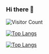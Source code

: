 ### Hi there 👋

<!--
**AAAAlien/AAAAlien** is a ✨ _special_ ✨ repository because its `README.md` (this file) appears on your GitHub profile.

Here are some ideas to get you started:

- 🔭 I’m currently working on ...
- 🌱 I’m currently learning ...
- 👯 I’m looking to collaborate on ...
- 🤔 I’m looking for help with ...
- 💬 Ask me about ...
- 📫 How to reach me: ...
- 😄 Pronouns: ...
- ⚡ Fun fact: ...
-->
![Visitor Count](https://profile-counter.glitch.me/AAAAlien/count.svg)

[![Top Langs](https://github-readme-stats.vercel.app/api/top-langs/?username=AAAAlien)](https://github.com/AAAAlien/github-readme-stats)

[![Top Langs](https://github-readme-stats.vercel.app/api/top-langs/?username=AAAAlien&layout=compact)](https://github.com/AAAAlien/github-readme-stats)
